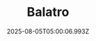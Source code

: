 ---
title: "Balatro"
id: 2379780
date: 2025-08-05T05:00:06.993Z
link: games/steam/recent/balatro
image: http://media.steampowered.com/steamcommunity/public/images/apps/2379780/b6018068070ab0e23561694c11f7950dd6f4c752.jpg
playtime_2weeks: 42
playtime_forever: 8161
playtime_windows_forever: 0
playtime_mac_forever: 236
playtime_linux_forever: 7925
playtime_deck_forever: 7925
---
